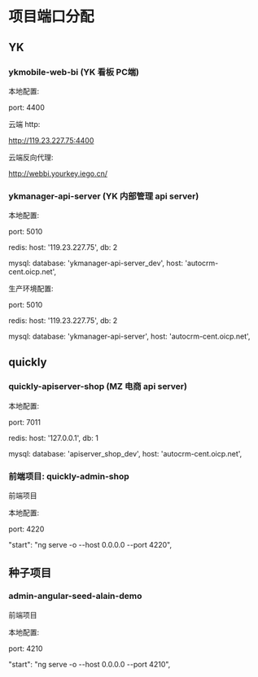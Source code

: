 # 项目端口分配

## YK

### ykmobile-web-bi (YK 看板 PC端)

本地配置:

port: 4400


云端 http:

http://119.23.227.75:4400

云端反向代理:

http://webbi.yourkey.iego.cn/

### ykmanager-api-server (YK 内部管理 api server)

本地配置:

port: 5010

redis: 
  host: '119.23.227.75',
  db: 2

mysql:
   database: 'ykmanager-api-server_dev',
	 host: 'autocrm-cent.oicp.net',

生产环境配置:


port: 5010

redis: 
  host: '119.23.227.75',
  db: 2

mysql:
   database: 'ykmanager-api-server',
	 host: 'autocrm-cent.oicp.net',


## quickly

### quickly-apiserver-shop (MZ 电商 api server)

本地配置:

port: 7011

redis:
   host: '127.0.0.1',
	 db: 1

mysql:
   database: 'apiserver_shop_dev',
	 host: 'autocrm-cent.oicp.net',


### 前端项目: quickly-admin-shop

前端项目

本地配置:

port: 4220

"start": "ng serve -o --host 0.0.0.0 --port 4220",

## 种子项目


### admin-angular-seed-alain-demo

前端项目

本地配置:

port: 4210

"start": "ng serve -o --host 0.0.0.0 --port 4210",